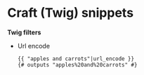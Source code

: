 # Craft (Twig) snippets

**Twig filters**

- Url encode
  ```
  {{ "apples and carrots"|url_encode }}
  {# outputs "apples%20and%20carrots" #}
  ```
